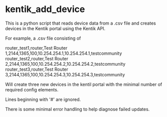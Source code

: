 # kentik_add_device


This is a python script that reads device data from a .csv file and creates devices in the Kentik portal using the Kentik API. 

For example, a .csv file consisting of

router_test1,router,Test Router 1,2144,1365,100,10.254.254.1,10.254.254.1,testcommunity
router_test2,router,Test Router 2,2144,1365,100,10.254.254.2,10.254.254.2,testcommunity
router_test3,router,Test Router 3,2144,1365,100,10.254.254.3,10.254.254.3,testcommunity

Will create three new devices in the kentil portal with the minimal number of required config elements. 

Lines beginning with '#' are ignored.

There is some minimal error handling to help diagnose failed updates. 
